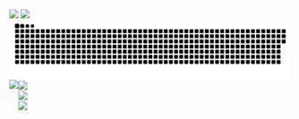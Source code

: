<a>
  <img height=200 align="center" src="https://my-stats-43gk.vercel.app/api?username=gidsola&show_icons=true&theme=one_dark_pro&hide=contribs,issues&show=discussions_answered&rank_icon=github&include_all_commits=true&card_width=150" />
</a>
<a>
  <img height=200 align="center" src="https://my-stats-43gk.vercel.app/api/top-langs/?username=gidsola&hide=html,scss,css&langs_count=8&layout=compact&theme=one_dark_pro&card_width=150" />
</a>

<div><img  align="center" src="contributions.svg"/></div>
  
<div>
  <img align="left" height=200 src="https://github-readme-streak-stats-git-main-davids-projects-ad77adcc.vercel.app/?user=gidsola&theme=one_dark_pro"/>
  <img align="center" height=200 src="https://c.tenor.com/99HIOHQ0l00AAAAd/tenor.gif"/>
</div>

<div>
 <img align="center" src="https://komarev.com/ghpvc/?username=gidsola&style=plastic&color=blueviolet"/>
</div>

<div> 
  <img align="center" height=100 src="https://github-profile-trophy.vercel.app/?username=gidsola&theme=onedark&no-frame=true&title=Stars,Followers,Commits&column=-1"/>
</div>



